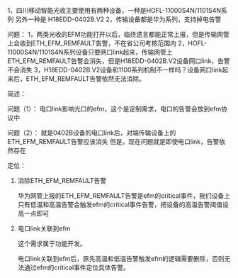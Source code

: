 
1，四川移动智能光收主要使用有两种设备，一种是HOFL-11000S4N/1101S4N系列    另外一种是 H18EDD-0402B.V2
2，传输设备都是华为系列，支持掉电告警

问题：
1，两类光收的EFM功能打开以后，临终遗言都能正常上报，但是传输网管上会收到ETH_EFM_REMFAULT告警，不在省公司考核范围内
2，HOFL-11000S4N/1101S4N系列设备只要网口link起来，传输网管上ETH_EFM_REMFAULT告警会消失，但是H18EDD-0402B.V2设备网口link，告警不会消失
3，H18EDD-0402B.V2设备和1100系列机制不一样吗？设备网口link起来后，ETH_EFM_REMFAULT告警依然无法消除。


简述：

问题（1）：
电口link影响光口的efm，这个是定制需求，电口的告警会放到efm协议中

问题（2）：
就是0402B设备的电口link后，对端传输设备上的ETH_EFM_REMFAULT告警应该消失
但是，现在问题就是即使电口link，告警依然存在


定位：

1. 消除ETH_EFM_REMFAULT告警
    
    华为网管上报的ETH_EFM_REMFAULT告警是efm的critical事件，我们设备上只有低温和高温告警会触发efm的critical事件告警，把设备的高温告警阈值设高一点即可


2. 电口link关联到efm
    
    这个需求属于功能开发。
    
    电口link关联到efm后，原先高温和低温告警触发efm的逻辑需要删除，否则无法通过efm的critical事件定位具体告警。
    






